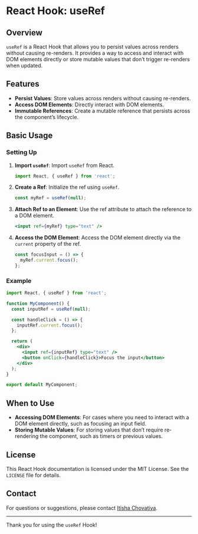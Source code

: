 
# React Hook: useRef

## Overview

`useRef` is a React Hook that allows you to persist values across renders without causing re-renders. It provides a way to access and interact with DOM elements directly or store mutable values that don’t trigger re-renders when updated.

## Features

- **Persist Values**: Store values across renders without causing re-renders.
- **Access DOM Elements**: Directly interact with DOM elements.
- **Immutable References**: Create a mutable reference that persists across the component’s lifecycle.

## Basic Usage

### Setting Up

1. **Import `useRef`**: Import `useRef` from React.

   ```jsx
   import React, { useRef } from 'react';
   ```

2. **Create a Ref**: Initialize the ref using `useRef`.

   ```jsx
   const myRef = useRef(null);
   ```

3. **Attach Ref to an Element**: Use the ref attribute to attach the reference to a DOM element.

   ```jsx
   <input ref={myRef} type="text" />
   ```

4. **Access the DOM Element**: Access the DOM element directly via the `current` property of the ref.

   ```jsx
   const focusInput = () => {
     myRef.current.focus();
   };
   ```

### Example

```jsx
import React, { useRef } from 'react';

function MyComponent() {
  const inputRef = useRef(null);

  const handleClick = () => {
    inputRef.current.focus();
  };

  return (
    <div>
      <input ref={inputRef} type="text" />
      <button onClick={handleClick}>Focus the input</button>
    </div>
  );
}

export default MyComponent;
```

## When to Use

- **Accessing DOM Elements**: For cases where you need to interact with a DOM element directly, such as focusing an input field.
- **Storing Mutable Values**: For storing values that don’t require re-rendering the component, such as timers or previous values.

## License

This React Hook documentation is licensed under the MIT License. See the `LICENSE` file for details.

## Contact

For questions or suggestions, please contact [Itisha Chovatiya](mailto:itishachovatiya7096@gmail.com).

---

Thank you for using the `useRef` Hook!
